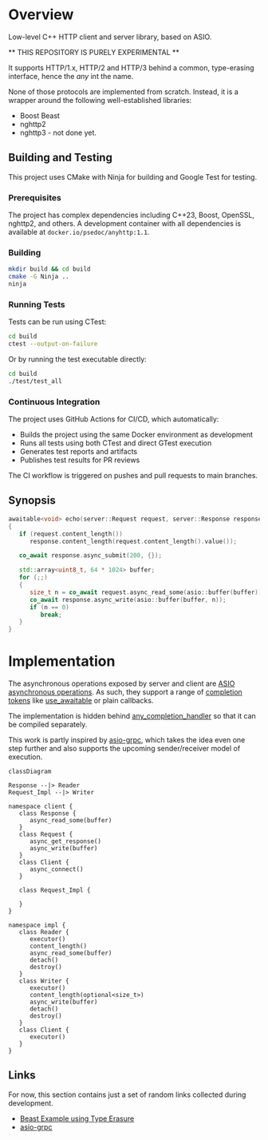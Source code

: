 # Overview
Low-level C++ HTTP client and server library, based on ASIO.

** THIS REPOSITORY IS PURELY EXPERIMENTAL **

It supports HTTP/1.x, HTTP/2 and HTTP/3 behind a common, type-erasing interface, hence the *any* int the name.

None of those protocols are implemented from scratch. Instead, it is a wrapper around the following well-established libraries:

* Boost Beast
* nghttp2
* nghttp3 - not done yet.

## Building and Testing

This project uses CMake with Ninja for building and Google Test for testing.

### Prerequisites

The project has complex dependencies including C++23, Boost, OpenSSL, nghttp2, and others. A development container with all dependencies is available at `docker.io/psedoc/anyhttp:1.1`.

### Building

```bash
mkdir build && cd build
cmake -G Ninja ..
ninja
```

### Running Tests

Tests can be run using CTest:

```bash
cd build
ctest --output-on-failure
```

Or by running the test executable directly:

```bash
cd build
./test/test_all
```

### Continuous Integration

The project uses GitHub Actions for CI/CD, which automatically:
- Builds the project using the same Docker environment as development
- Runs all tests using both CTest and direct GTest execution
- Generates test reports and artifacts
- Publishes test results for PR reviews

The CI workflow is triggered on pushes and pull requests to main branches.

## Synopsis

```C++
awaitable<void> echo(server::Request request, server::Response response)
{
   if (request.content_length())
      response.content_length(request.content_length().value());

   co_await response.async_submit(200, {});

   std::array<uint8_t, 64 * 1024> buffer;
   for (;;)
   {
      size_t n = co_await request.async_read_some(asio::buffer(buffer));
      co_await response.async_write(asio::buffer(buffer, n));
      if (n == 0)
         break;
   }
}
```

# Implementation

The asynchronous operations exposed by server and client are [ASIO asynchronous operations](https://think-async.com/Asio/asio-1.30.2/doc/asio/reference/asynchronous_operations.html). As such, they support a range of [completion tokens](https://think-async.com/Asio/asio-1.30.2/doc/asio/overview/model/completion_tokens.html) like [use_awaitable](https://think-async.com/Asio/asio-1.30.2/doc/asio/reference/use_awaitable.html) or plain callbacks.

The implementation is hidden behind [any_completion_handler](https://www.boost.org/doc/libs/1_86_0/doc/html/boost_asio/reference/any_completion_handler.html) so that it can be compiled separately.


This work is partly inspired by [asio-grpc](https://github.com/Tradias/asio-grpc), which takes the idea even one step further and also supports the upcoming sender/receiver model of execution.

```mermaid
classDiagram

Response --|> Reader
Request_Impl --|> Writer

namespace client {
   class Response {
      async_read_some(buffer)
   }
   class Request {
      async_get_response()
      async_write(buffer)
   }
   class Client {
      async_connect()
   }

   class Request_Impl {

   }
}

namespace impl {
   class Reader {
      executor()
      content_length()
      async_read_some(buffer)
      detach()
      destroy()
   }
   class Writer {
      executor()
      content_length(optional<size_t>)
      async_write(buffer)
      detach()
      destroy()
   }
   class Client {
      executor()
   }
}
```


## Links

For now, this section contains just a set of random links collected during development.

* [Beast Example using Type Erasure](https://www.boost.org/doc/libs/develop/boost/beast/http/message_generator.hpp)
* [asio-grpc](https://github.com/Tradias/asio-grpc)
